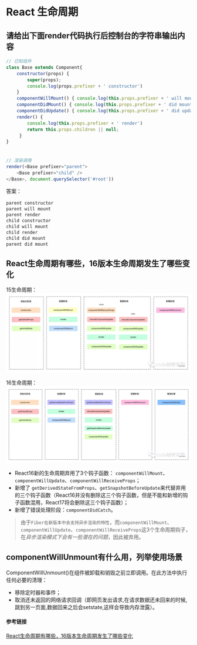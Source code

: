# React 生命周期

## 请给出下面render代码执行后控制台的字符串输出内容
```js
// 已知组件
class Base extends Component{
    constructor(props) {
        super(props);
        console.log(props.prefixer + ' constructor')
    }
    componentWillMount() { console.log(this.props.prefixer + ' will mount') }
    componentDidMount() { console.log(this.props.prefixer + ' did mount') }
    componentDidUpdate() { console.log(this.props.prefixer + ' did update') }
    render() { 
        console.log(this.props.prefixer + ' render')
        return this.props.children || null;
     }
}
 
 
// 渲染调用
render(<Base prefixer="parent">
    <Base prefixer="child" />
</Base>, document.querySelector('#root'))
```

答案：
```
parent constructor
parent will mount
parent render
child constructor
child will mount
child render
child did mount
parent did mount
```

## React生命周期有哪些，16版本生命周期发生了哪些变化
15生命周期：
![](./images/lifecycle15.png)

16生命周期：
![](./images/lifecycle16.png)

- React16新的生命周期弃用了3个钩子函数： `componentWillMount`、`componentWillUpdate`、`componentWillReceiveProps`；
- 新增了 `getDerivedStateFromProps`、`getSnapshotBeforeUpdate`来代替弃用的三个钩子函数（React16并没有删除这三个钩子函数，但是不能和新增的钩子函数混用，React17将会删除这三个钩子函数）；
- 新增了错误处理阶段：`componentDidCatch`。

> 由于`Fiber在新版本中会支持异步渲染的特性`，而`componentWillMount`、`componentWillUpdate`、`componentWillReceiveProps`这3个生命周期钩子，在*异步渲染模式下会有一些潜在的问题*，因此被弃用。

## componentWillUnmount有什么用，列举使用场景
ComponentWillUnmount()在组件被卸载和销毁之前立即调用。在此方法中执行任何必要的清理：
- 移除定时器和事件；
- 取消还未返回的网络请求回调（即网页发出请求,在请求数据还未回来的时候,跳到另一页面,数据回来之后会setstate,这样会导致内存泄露）。



#### 参考链接
[React生命周期有哪些，16版本生命周期发生了哪些变化](https://juejin.im/post/5d89cbd26fb9a06b2005a597#heading-0)
